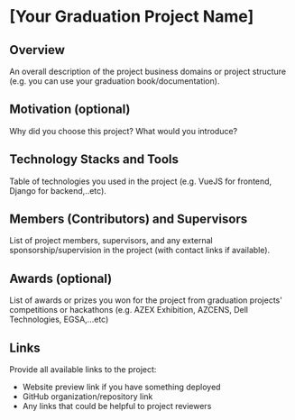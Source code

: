 # [Your Graduation Project Name]

## Overview
An overall description of the project business domains or project structure (e.g. you can use your graduation book/documentation).

## Motivation (optional)
Why did you choose this project? What would you introduce? 

## Technology Stacks and Tools
Table of technologies you used in the project (e.g. VueJS for frontend, Django for backend,..etc).

## Members (Contributors) and Supervisors
List of project members, supervisors, and any external sponsorship/supervision in the project (with contact links if available).

## Awards (optional)
List of awards or prizes you won for the project from graduation projects' competitions or hackathons (e.g. AZEX Exhibition, AZCENS, Dell Technologies, EGSA,...etc)

## Links
Provide all available links to the project:
- Website preview link if you have something deployed
- GitHub organization/repository link
- Any links that could be helpful to project reviewers
